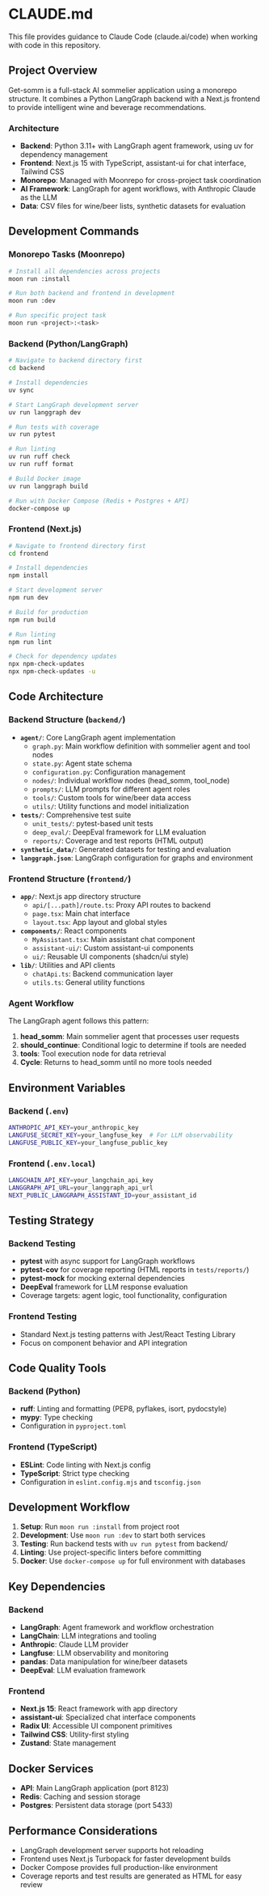 # CLAUDE.md

This file provides guidance to Claude Code (claude.ai/code) when working with code in this repository.

## Project Overview

Get-somm is a full-stack AI sommelier application using a monorepo structure. It combines a Python LangGraph backend with a Next.js frontend to provide intelligent wine and beverage recommendations.

### Architecture

- **Backend**: Python 3.11+ with LangGraph agent framework, using uv for dependency management
- **Frontend**: Next.js 15 with TypeScript, assistant-ui for chat interface, Tailwind CSS
- **Monorepo**: Managed with Moonrepo for cross-project task coordination
- **AI Framework**: LangGraph for agent workflows, with Anthropic Claude as the LLM
- **Data**: CSV files for wine/beer lists, synthetic datasets for evaluation

## Development Commands

### Monorepo Tasks (Moonrepo)
```bash
# Install all dependencies across projects
moon run :install

# Run both backend and frontend in development
moon run :dev

# Run specific project task
moon run <project>:<task>
```

### Backend (Python/LangGraph)
```bash
# Navigate to backend directory first
cd backend

# Install dependencies
uv sync

# Start LangGraph development server
uv run langgraph dev

# Run tests with coverage
uv run pytest

# Run linting
uv run ruff check
uv run ruff format

# Build Docker image
uv run langgraph build

# Run with Docker Compose (Redis + Postgres + API)
docker-compose up
```

### Frontend (Next.js)
```bash
# Navigate to frontend directory first
cd frontend

# Install dependencies
npm install

# Start development server
npm run dev

# Build for production
npm run build

# Run linting
npm run lint

# Check for dependency updates
npx npm-check-updates
npx npm-check-updates -u
```

## Code Architecture

### Backend Structure (`backend/`)
- **`agent/`**: Core LangGraph agent implementation
  - `graph.py`: Main workflow definition with sommelier agent and tool nodes
  - `state.py`: Agent state schema
  - `configuration.py`: Configuration management
  - `nodes/`: Individual workflow nodes (head_somm, tool_node)
  - `prompts/`: LLM prompts for different agent roles
  - `tools/`: Custom tools for wine/beer data access
  - `utils/`: Utility functions and model initialization
- **`tests/`**: Comprehensive test suite
  - `unit_tests/`: pytest-based unit tests
  - `deep_eval/`: DeepEval framework for LLM evaluation
  - `reports/`: Coverage and test reports (HTML output)
- **`synthetic_data/`**: Generated datasets for testing and evaluation
- **`langgraph.json`**: LangGraph configuration for graphs and environment

### Frontend Structure (`frontend/`)
- **`app/`**: Next.js app directory structure
  - `api/[...path]/route.ts`: Proxy API routes to backend
  - `page.tsx`: Main chat interface
  - `layout.tsx`: App layout and global styles
- **`components/`**: React components
  - `MyAssistant.tsx`: Main assistant chat component
  - `assistant-ui/`: Custom assistant-ui components
  - `ui/`: Reusable UI components (shadcn/ui style)
- **`lib/`**: Utilities and API clients
  - `chatApi.ts`: Backend communication layer
  - `utils.ts`: General utility functions

### Agent Workflow
The LangGraph agent follows this pattern:
1. **head_somm**: Main sommelier agent that processes user requests
2. **should_continue**: Conditional logic to determine if tools are needed
3. **tools**: Tool execution node for data retrieval
4. **Cycle**: Returns to head_somm until no more tools needed

## Environment Variables

### Backend (`.env`)
```bash
ANTHROPIC_API_KEY=your_anthropic_key
LANGFUSE_SECRET_KEY=your_langfuse_key  # For LLM observability
LANGFUSE_PUBLIC_KEY=your_langfuse_public_key
```

### Frontend (`.env.local`)
```bash
LANGCHAIN_API_KEY=your_langchain_api_key
LANGGRAPH_API_URL=your_langgraph_api_url
NEXT_PUBLIC_LANGGRAPH_ASSISTANT_ID=your_assistant_id
```

## Testing Strategy

### Backend Testing
- **pytest** with async support for LangGraph workflows
- **pytest-cov** for coverage reporting (HTML reports in `tests/reports/`)
- **pytest-mock** for mocking external dependencies
- **DeepEval** framework for LLM response evaluation
- Coverage targets: agent logic, tool functionality, configuration

### Frontend Testing
- Standard Next.js testing patterns with Jest/React Testing Library
- Focus on component behavior and API integration

## Code Quality Tools

### Backend (Python)
- **ruff**: Linting and formatting (PEP8, pyflakes, isort, pydocstyle)
- **mypy**: Type checking
- Configuration in `pyproject.toml`

### Frontend (TypeScript)
- **ESLint**: Code linting with Next.js config
- **TypeScript**: Strict type checking
- Configuration in `eslint.config.mjs` and `tsconfig.json`

## Development Workflow

1. **Setup**: Run `moon run :install` from project root
2. **Development**: Use `moon run :dev` to start both services
3. **Testing**: Run backend tests with `uv run pytest` from backend/
4. **Linting**: Use project-specific linters before committing
5. **Docker**: Use `docker-compose up` for full environment with databases

## Key Dependencies

### Backend
- **LangGraph**: Agent framework and workflow orchestration
- **LangChain**: LLM integrations and tooling
- **Anthropic**: Claude LLM provider
- **Langfuse**: LLM observability and monitoring
- **pandas**: Data manipulation for wine/beer datasets
- **DeepEval**: LLM evaluation framework

### Frontend
- **Next.js 15**: React framework with app directory
- **assistant-ui**: Specialized chat interface components
- **Radix UI**: Accessible UI component primitives
- **Tailwind CSS**: Utility-first styling
- **Zustand**: State management

## Docker Services
- **API**: Main LangGraph application (port 8123)
- **Redis**: Caching and session storage
- **Postgres**: Persistent data storage (port 5433)

## Performance Considerations
- LangGraph development server supports hot reloading
- Frontend uses Next.js Turbopack for faster development builds
- Docker Compose provides full production-like environment
- Coverage reports and test results are generated as HTML for easy review